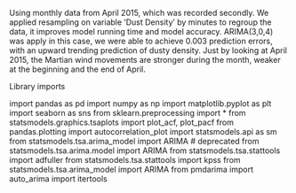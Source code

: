 Using monthly data from April 2015, which was recorded secondly. We applied resampling on variable ‘Dust Density’ by minutes to regroup the data, it improves model running time and model accuracy. 
ARIMA(3,0,4) was apply in this case, we were able to achieve 0.003 prediction errors, with an upward trending prediction of dusty density. 
Just by looking at April 2015, the Martian wind movements are stronger during the month, weaker at the beginning and the end of April. 

Library imports

import pandas as pd
import numpy as np
import matplotlib.pyplot as plt
import seaborn as sns
from sklearn.preprocessing import *
from statsmodels.graphics.tsaplots import plot_acf, plot_pacf
from pandas.plotting import autocorrelation_plot
import statsmodels.api as sm
from statsmodels.tsa.arima_model import ARIMA # deprecated
from statsmodels.tsa.arima.model import ARIMA
from statsmodels.tsa.stattools import adfuller 
from statsmodels.tsa.stattools import kpss
from statsmodels.tsa.arima_model import ARIMA
from pmdarima import auto_arima
import itertools
